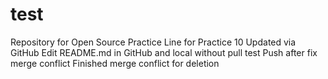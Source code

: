 # test
Repository for Open Source Practice
Line for Practice 10
Updated via GitHub
Edit README.md in GitHub and local without pull test
Push after fix merge conflict
Finished merge conflict for deletion